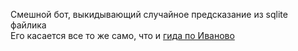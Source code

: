 Смешной бот, выкидывающий случайное предсказание из sqlite файлика  
Его касается все то же само, что и [гида по Иваново](https://github.com/awakair/ivanovogidbot)
